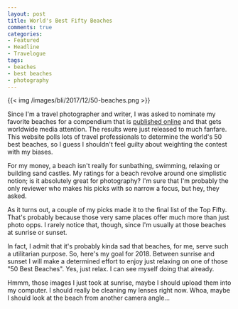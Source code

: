 ```yaml
---
layout: post
title: World's Best Fifty Beaches
comments: true
categories:
- Featured
- Headline
- Travelogue
tags:
- beaches
- best beaches
- photography
---
```


{{<  img /images/bli/2017/12/50-beaches.png  >}}

Since I'm a travel photographer and writer, I was asked to nominate my favorite beaches for a compendium that is [published online](https://www.flightnetwork.com/blog/worlds-50-best-beaches/) and that gets worldwide media attention. The results were just released to much fanfare. This website polls lots of travel professionals to determine the world's 50 best beaches, so I guess I shouldn't feel guilty about weighting the contest with my biases. 

For my money, a beach isn't really for sunbathing, swimming, relaxing or building sand castles. My ratings for a beach revolve around one simplistic notion; is it absolutely great for photography? I'm sure that I'm probably the only reviewer who makes his picks with so narrow a focus, but hey, they asked. 

As it turns out, a couple of my picks made it to the final list of the Top Fifty. That's probably because those very same places offer much more than just photo opps. I rarely notice that, though, since I'm usually at those beaches at sunrise or sunset. 

In fact, I admit that it's probably kinda sad that beaches, for me, serve such a utilitarian purpose. So, here's my goal for 2018. Between sunrise and sunset I will make a determined effort to enjoy just relaxing on one of those "50 Best Beaches". Yes, just relax. I can see myself doing that already.

Hmmm, those images I just took at sunrise, maybe I should upload them into my computer. I should really be cleaning my lenses right  now. Whoa, maybe I should look at the beach from another camera angle...

